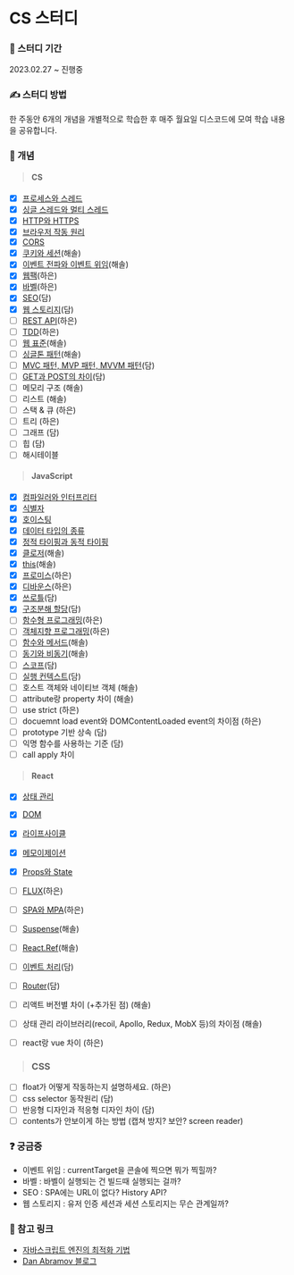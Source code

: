 # CS 스터디

### 🏃 스터디 기간
2023.02.27 ~ 진행중

### ✍️ 스터디 방법
한 주동안 6개의 개념을 개별적으로 학습한 후 매주 월요일 디스코드에 모여 학습 내용을 공유합니다.

### 📖 개념
> #### CS
  - [x] [프로세스와 스레드](https://github.com/sol-pine/cs-study/tree/main/cs/Q1-%ED%94%84%EB%A1%9C%EC%84%B8%EC%8A%A4%EC%99%80%20%EC%8A%A4%EB%A0%88%EB%93%9C)
  - [x] [싱글 스레드와 멀티 스레드](https://github.com/sol-pine/cs-study/tree/main/cs/Q2-%EC%8B%B1%EA%B8%80%20%EC%8A%A4%EB%A0%88%EB%93%9C%EC%99%80%20%EB%A9%80%ED%8B%B0%20%EC%8A%A4%EB%A0%88%EB%93%9C)
  - [x] [HTTP와 HTTPS](https://github.com/sol-pine/cs-study/tree/main/cs/Q3-HTTP%EC%99%80%20HTTPS)
  - [x] [브라우저 작동 원리](https://github.com/sol-pine/cs-study/tree/main/cs/Q4-%EB%B8%8C%EB%9D%BC%EC%9A%B0%EC%A0%80%20%EC%9E%91%EB%8F%99%20%EC%9B%90%EB%A6%AC)
  - [x] [CORS](https://github.com/sol-pine/cs-study/tree/main/cs/Q5-%08CORS)
  - [x] [쿠키와 세션](https://github.com/sol-pine/cs-study/blob/main/cs/Q6-%EC%BF%A0%ED%82%A4%EC%99%80%20%EC%84%B8%EC%85%98.md)(해솔)
  - [x] [이벤트 전파와 이벤트 위임](https://github.com/sol-pine/cs-study/blob/main/cs/Q7-%EC%9D%B4%EB%B2%A4%ED%8A%B8%20%EC%A0%84%ED%8C%8C%EC%99%80%20%EC%9D%B4%EB%B2%A4%ED%8A%B8%20%EC%9C%84%EC%9E%84.md)(해솔)
  - [x] [웹팩](https://github.com/sol-pine/cs-study/blob/main/cs/Q8-%EC%9B%B9%ED%8C%A9.md)(하은)
  - [x] [바벨](https://github.com/sol-pine/cs-study/blob/main/cs/Q9-%EB%B0%94%EB%B2%A8.md)(하은)
  - [x] [SEO](https://github.com/sol-pine/cs-study/blob/main/cs/Q10-%08SEO.md)(담)
  - [x] [웹 스토리지](https://github.com/sol-pine/cs-study/blob/main/cs/Q11-%EC%9B%B9%20%EC%8A%A4%ED%86%A0%EB%A6%AC%EC%A7%80.md)(담)
  - [ ] [REST API](https://github.com/sol-pine/cs-study/blob/main/cs/Q12-REST%20API.md)(하은) 
  - [ ] [TDD](https://github.com/sol-pine/cs-study/blob/main/cs/Q13-TDD.md)(하은) 
  - [ ] [웹 표준](https://github.com/sol-pine/cs-study/blob/main/cs/Q14-%EC%9B%B9%20%ED%91%9C%EC%A4%80.md)(해솔) 
  - [ ] [싱글톤 패턴](https://github.com/sol-pine/cs-study/blob/main/cs/Q15-%EC%8B%B1%EA%B8%80%ED%86%A4%20%ED%8C%A8%ED%84%B4.md)(해솔)
  - [ ] [MVC 패턴, MVP 패턴, MVVM 패턴](https://github.com/sol-pine/cs-study/blob/main/cs/Q16-mvc-mvp-mvvm%20%ED%8C%A8%ED%84%B4.md)(담)
  - [ ] [GET과 POST의 차이](https://github.com/sol-pine/cs-study/blob/main/cs/Q17-%08GET%EA%B3%BC%20POST%EC%9D%98%20%EC%B0%A8%EC%9D%B4.md)(담)
  - [ ] 메모리 구조 (해솔)
  - [ ] 리스트 (해솔)
  - [ ] 스택 & 큐 (하은) 
  - [ ] 트리 (하은) 
  - [ ] 그래프 (담)
  - [ ] 힙 (담)
  - [ ] 해시테이블
  
> #### JavaScript 
  - [x] [컴파일러와 인터프리터](https://github.com/sol-pine/cs-study/tree/main/javascript/Q1-%EC%BB%B4%ED%8C%8C%EC%9D%BC%EB%9F%AC%EC%99%80%20%EC%9D%B8%ED%84%B0%ED%94%84%EB%A6%AC%ED%84%B0)
  - [x] [식별자](https://github.com/sol-pine/cs-study/tree/main/javascript/Q2-%EC%8B%9D%EB%B3%84%EC%9E%90)
  - [x] [호이스팅](https://github.com/sol-pine/cs-study/tree/main/javascript/Q3-%ED%98%B8%EC%9D%B4%EC%8A%A4%ED%8C%85)
  - [x] [데이터 타입의 종류](https://github.com/sol-pine/cs-study/tree/main/javascript/Q4-%EB%8D%B0%EC%9D%B4%ED%84%B0%20%ED%83%80%EC%9E%85%EC%9D%98%20%EC%A2%85%EB%A5%98)
  - [x] [정적 타이핑과 동적 타이핑](https://github.com/sol-pine/cs-study/tree/main/javascript/Q5-%EC%A0%95%EC%A0%81%20%ED%83%80%EC%9D%B4%ED%95%91%EA%B3%BC%20%EB%8F%99%EC%A0%81%20%ED%83%80%EC%9D%B4%ED%95%91)
  - [x] [클로저](https://github.com/sol-pine/cs-study/blob/main/javascript/Q6-%ED%81%B4%EB%A1%9C%EC%A0%80.md)(해솔)
  - [x] [this](https://github.com/sol-pine/cs-study/blob/main/javascript/Q7-this.md)(해솔)
  - [x] [프로미스](https://github.com/sol-pine/cs-study/blob/main/javascript/Q8-%ED%94%84%EB%A1%9C%EB%AF%B8%EC%8A%A4.md)(하은)
  - [x] [디바운스](https://github.com/sol-pine/cs-study/blob/main/javascript/Q9-%EB%94%94%EB%B0%94%EC%9A%B4%EC%8A%A4.md)(하은)
  - [x] [쓰로틀](https://github.com/sol-pine/cs-study/blob/main/javascript/Q10-%EC%93%B0%EB%A1%9C%ED%8B%80.md)(담) 
  - [x] [구조분해 할당](https://github.com/sol-pine/cs-study/blob/main/javascript/Q11-%EA%B5%AC%EC%A1%B0%EB%B6%84%ED%95%B4%20%ED%95%A0%EB%8B%B9.md)(담)
  - [ ] [함수형 프로그래밍](https://github.com/sol-pine/cs-study/blob/main/javascript/Q12-%ED%95%A8%EC%88%98%ED%98%95%20%ED%94%84%EB%A1%9C%EA%B7%B8%EB%9E%98%EB%B0%8D.md)(하은)
  - [ ] [객체지향 프로그래밍](https://github.com/sol-pine/cs-study/blob/main/javascript/Q13-%EA%B0%9D%EC%B2%B4%EC%A7%80%ED%96%A5%20%ED%94%84%EB%A1%9C%EA%B7%B8%EB%9E%98%EB%B0%8D.md)(하은)
  - [ ] [함수와 메서드](https://github.com/sol-pine/cs-study/blob/main/javascript/Q14-%ED%95%A8%EC%88%98%EC%99%80%20%EB%A9%94%EC%84%9C%EB%93%9C.md)(해솔)
  - [ ] [동기와 비동기](https://github.com/sol-pine/cs-study/blob/main/javascript/Q15-%EB%8F%99%EA%B8%B0%EC%99%80%20%EB%B9%84%EB%8F%99%EA%B8%B0.md)(해솔)
  - [ ] [스코프](https://github.com/sol-pine/cs-study/blob/main/javascript/Q16-%EC%8A%A4%EC%BD%94%ED%94%84.md)(담)
  - [ ] [실행 컨텍스트](https://github.com/sol-pine/cs-study/blob/main/javascript/Q17-%EC%8B%A4%ED%96%89%20%EC%BB%A8%ED%85%8D%EC%8A%A4%ED%8A%B8.md)(담)
  - [ ] 호스트 객체와 네이티브 객체 (해솔)
  - [ ] attribute랑 property 차이 (해솔)
  - [ ] use strict (하은) 
  - [ ] docuemnt load event와 DOMContentLoaded event의 차이점 (하은) 
  - [ ] prototype 기반 상속 (담)
  - [ ] 익명 함수를 사용하는 기준 (담)
  - [ ] call apply 차이
  
> #### React 
  - [x] [상태 관리](https://github.com/sol-pine/cs-study/tree/main/react/Q1-%EC%83%81%ED%83%9C%EA%B4%80%EB%A6%AC)
  - [x] [DOM](https://github.com/sol-pine/cs-study/tree/main/react/Q2-DOM)
  - [x] [라이프사이클](https://github.com/sol-pine/cs-study/tree/main/react/Q3-%EB%9D%BC%EC%9D%B4%ED%94%84%EC%82%AC%EC%9D%B4%ED%81%B4)
  - [x] [메모이제이션](https://github.com/sol-pine/cs-study/tree/main/react/Q4-%EB%A9%94%EB%AA%A8%EC%9D%B4%EC%A0%9C%EC%9D%B4%EC%85%98)
  - [x] [Props와 State](https://github.com/sol-pine/cs-study/tree/main/react/Q5-Props%EC%99%80%20State)
  - [ ] [FLUX](https://github.com/sol-pine/cs-study/blob/main/react/Q6-FLUX.md)(하은)
  - [ ] [SPA와 MPA](https://github.com/sol-pine/cs-study/blob/main/react/Q7-SPA%EC%99%80%20MPA.md)(하은)
  - [ ] [Suspense](https://github.com/sol-pine/cs-study/blob/main/react/Q8-Suspense.md)(해솔)
  - [ ] [React.Ref](https://github.com/sol-pine/cs-study/blob/main/react/Q9-Ref.md)(해솔)
  - [ ] [이벤트 처리](https://github.com/sol-pine/cs-study/blob/main/react/Q10-%EC%9D%B4%EB%B2%A4%ED%8A%B8%20%EC%B2%98%EB%A6%AC.md)(담)
  - [ ] [Router](https://github.com/sol-pine/cs-study/blob/main/react/Q11-Router.md)(담)
  - [ ] 리액트 버전별 차이 (+추가된 점) (해솔)
  - [ ] 상태 관리 라이브러리(recoil, Apollo, Redux, MobX 등)의 차이점 (해솔)
  - [ ] react랑 vue 차이 (하은) 
  

> ### CSS
  - [ ] float가 어떻게 작동하는지 설명하세요. (하은) 
  - [ ] css selector 동작원리 (담)
  - [ ] 반응형 디자인과 적응형 디자인 차이 (담)
  - [ ] contents가 안보이게 하는 방법 (캡쳐 방지? 보안? screen reader)

### ❓ 궁금증
- 이벤트 위임 : currentTarget을 콘솔에 찍으면 뭐가 찍힐까?
- 바벨 : 바벨이 실행되는 건 빌드때 실행되는 걸까?
- SEO : SPA에는 URL이 없다? History API?
- 웹 스토리지 : 유저 인증 세션과 세션 스토리지는 무슨 관계일까?

### 🔗 참고 링크
- [자바스크립트 엔진의 최적화 기법](https://meetup.nhncloud.com/posts/77)
- [Dan Abramov 블로그](https://overreacted.io/) 
